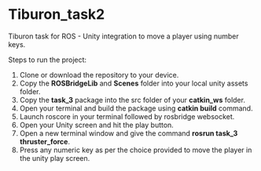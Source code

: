 # Tiburon_task2
Tiburon task for ROS - Unity integration to move a player using number keys. </br>

Steps to run the project: </br>
1. Clone or download the repository to your device. </br>
2. Copy the **ROSBridgeLib** and **Scenes** folder into your local unity assets folder. </br>
3. Copy the **task_3** package into the src folder of your **catkin_ws** folder. </br>
4. Open your terminal and build the package using **catkin build** command. </br>
5. Launch roscore in your terminal followed by rosbridge websocket. </br>
6. Open your Unity screen and hit the play button. </br>
7. Open a new terminal window and give the command **rosrun task_3 thruster_force**. </br>
8. Press any numeric key as per the choice provided to move the player in the unity play screen. </br>
